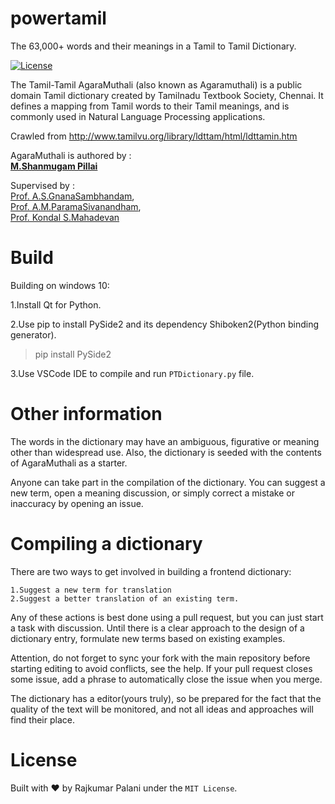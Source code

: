 # powertamil

The 63,000+ words and their meanings in a Tamil to Tamil Dictionary.

[![License](https://img.shields.io/:license-mit-blue.svg)](./LICENSE.md)

The Tamil-Tamil AgaraMuthali (also known as Agaramuthali) is a public domain Tamil dictionary created by Tamilnadu Textbook Society, Chennai. It defines a mapping from Tamil words to their Tamil meanings, and is commonly used in Natural Language Processing applications.


Crawled from http://www.tamilvu.org/library/ldttam/html/ldttamin.htm

AgaraMuthali is authored by :<br>
    **[M.Shanmugam Pillai]()**

Supervised by :<br>
    [Prof. A.S.GnanaSambhandam](),<br>
    [Prof. A.M.ParamaSivanandham](),<br>
    [Prof. Kondal S.Mahadevan]()<br>


# Build
Building on windows 10:

1.Install Qt for Python.

2.Use pip to install PySide2 and its dependency Shiboken2(Python binding generator).
>pip install PySide2

3.Use VSCode IDE to compile and run `PTDictionary.py` file.

# Other information
The words in the dictionary may have an ambiguous, figurative or meaning other than widespread use. Also, the dictionary is seeded with the contents of AgaraMuthali as a starter.

Anyone can take part in the compilation of the dictionary. You can suggest a new term, open a meaning discussion, or simply correct a mistake or inaccuracy by opening an issue.


# Compiling a dictionary
There are two ways to get involved in building a frontend dictionary:

    1.Suggest a new term for translation
    2.Suggest a better translation of an existing term.

Any of these actions is best done using a pull request, but you can just start a task with discussion. Until there is a clear approach to the design of a dictionary entry, formulate new terms based on existing examples.

Attention, do not forget to sync your fork with the main repository before starting editing to avoid conflicts, see the help. If your pull request closes some issue, add a phrase to automatically close the issue when you merge.

The dictionary has a editor(yours truly), so be prepared for the fact that the quality of the text will be monitored, and not all ideas and approaches will find their place.


# License
Built with ♥ by Rajkumar Palani under the `MIT License`.
